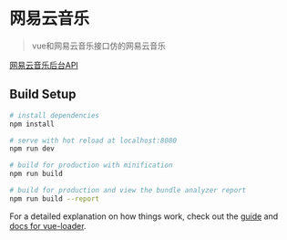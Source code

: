 # 网易云音乐

> vue和网易云音乐接口仿的网易云音乐

[网易云音乐后台API](https://binaryify.github.io/NeteaseCloudMusicApi/#/)

## Build Setup

``` bash
# install dependencies
npm install

# serve with hot reload at localhost:8080
npm run dev

# build for production with minification
npm run build

# build for production and view the bundle analyzer report
npm run build --report
```

For a detailed explanation on how things work, check out the [guide](http://vuejs-templates.github.io/webpack/) and [docs for vue-loader](http://vuejs.github.io/vue-loader).
